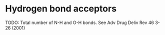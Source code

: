 # Hydrogen bond acceptors

TODO: Total number of N-H and O-H bonds. See Adv Drug Deliv Rev 46 3-26 (2001)

